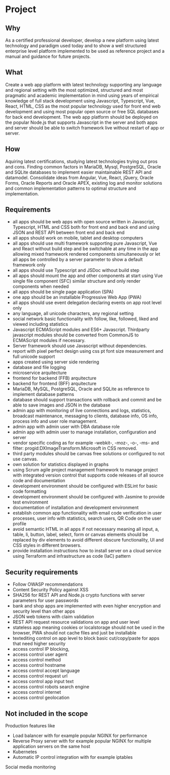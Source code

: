 # Project

## Why 
As a certified professional developer, develop a new platform using latest technology and paradigm used today
and to show a well structured enterprise level platform implemented to be used as reference project and a manual and 
guidance for future projects.

## What
Create a web app platform with latest technology supporting any language and regional setting with the most optimized,
structured and most pragmatic and academic implementation in mind using years of empirical knowledge of full stack
development using Javascript, Typescript, Vue, React, HTML, CSS as the most popular technology used for front end web development 
and using most popular open source or free SQL databases for back end development. The web app platform should be deployed on
the popular Node.js that supports Javascript in the server and both apps and server should be able to switch framework live without
restart of app or server.

## How
Aquiring latest certifications, studying latest technologies trying out pros and cons.
Finding common factors in MariaDB, Mysql, PostgreSQL, Oracle and SQLite databases to implement easier maintainable REST API 
and datamodel.
Consolidate ideas from Angular, Vue, React, jQuery, Oracle Forms, Oracle Reports and Oracle APEX, existing log and 
monitor solutions and common implementation patterns to optimal structure and implementation.

## Requirements

- all apps should be web apps with open source written in Javascript, Typescript, HTML and CSS both for front end and back end and using JSON and REST API between front end and back end
- all apps should work on mobile, tablet and desktop computers
- all apps should use multi framework supporting pure Javascript, Vue and React without build step and be switchable at any time in the app allowing mixed framework rendered components simultaneously or let all apps be controlled by a server parameter to show a default framework only
- all apps should use Typescript and JSDoc without build step
- all apps should mount the app and other components at start using Vue single file component (SFC) similar structure and only render components when needed
- all apps should be single page application (SPA)
- one app should be an installable Progressive Web App (PWA)
- all apps should use event delegation declaring events on app root level only
- any language, all unicode characters, any regional setting
- social network basic functionality with follow, like, followed, liked and viewed including statistics
- Javascript ECMAScript modules and ES6+ Javascript. Thirdparty javascript modules should be converted from CommonJS to ECMAScript modules if necessary.
- Server framework should use Javascript without dependencies.
- report with pixel perfect design using css pt font size measurement and full unicode support
- apps created using server side rendering
- database and file logging
- microservice arquitecture
- frontend for backend (FFB) arquitecture
- backend for frontend (BFF) arquitecture
- MariaDB, MySQL, PostgreSQL, Oracle and SQLite as reference to implement database patterns
- database should support transactions with rollback and commit and be able to save images and JSON in the database
- admin app with monitoring of live connections and logs, statistics, broadcast maintenance, messaging to clients, database info, OS info, process info and user role management.
- admin app with admin user with DBA database role 
- admin app with admin user to manage installation, configuration and server
- vendor specific coding as for example -webkit-, -moz-, -o-, -ms- and filter: progid:DXImageTransform.Microsoft in CSS removed. 
- third party modules should be canvas free solutions or configured to not use canvas.
- own solution for statistics displayed in graphs
- using Scrum agile project management framework to manage project with integrated version control that supports code releases of all source code and documentation
- development environment should be configured with ESLint for basic code formatting
- development environment should be configured with Jasmine to provide test environment
- documentation of installation and development environment
- establish common app functionality with email code verification in user processes, user info with statistics, search users, QR Code on the user profile
- avoid semantic HTML in all apps if not necessary meaning all input, a, table, li, button, label, select, form or canvas elements should be replaced by div elements to avoid different obscure functionality, UI and CSS styles in different browsers.
- provide installation instructions how to install server on a cloud service using Terraform and infrastructure as code (IaC) pattern

## Security requirements

- Follow OWASP recommendations
- Content Security Policy against XSS
- SHA256 for REST API and Node.js crypto functions with server parameters for user passwords
- bank and shop apps are implemented with even higher encryption and security level than other apps
- JSON web tokens with claim validation
- REST API request resource validations on app and user level
- stateless app meaning cookies or localstorage should not be used in the browser, PWA should not cache files and just be installable
- textediting control on app level to block basic cut/copy/paste for apps that need higher security
- access control IP blocking,
- access control user agent
- access control method
- access control hostname
- access control accept language
- access control request url
- access control app input text
- access control robots search engine
- access control internet
- access control geolocation

## Not included in the scope

Production features like
- Load balancer with for example popular NGINX for performance
- Reverse Proxy server with for example popular NGINX for multiple application servers on the same host
- Kubernetes
- Automatic IP control integration with for example iptables

Social media monitoring